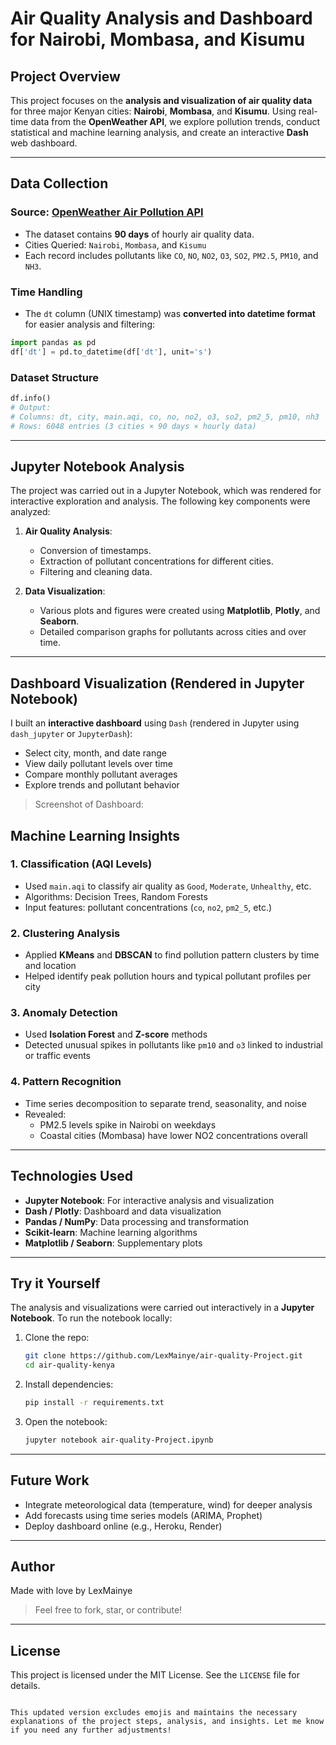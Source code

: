 
# Air Quality Analysis and Dashboard for Nairobi, Mombasa, and Kisumu

## Project Overview
This project focuses on the **analysis and visualization of air quality data** for three major Kenyan cities: **Nairobi**, **Mombasa**, and **Kisumu**. Using real-time data from the **OpenWeather API**, we explore pollution trends, conduct statistical and machine learning analysis, and create an interactive **Dash** web dashboard.

---

## Data Collection

### Source: [OpenWeather Air Pollution API](https://openweathermap.org/api/air-pollution)
- The dataset contains **90 days** of hourly air quality data.
- Cities Queried: `Nairobi`, `Mombasa`, and `Kisumu`
- Each record includes pollutants like `CO`, `NO`, `NO2`, `O3`, `SO2`, `PM2.5`, `PM10`, and `NH3`.

### Time Handling
- The `dt` column (UNIX timestamp) was **converted into datetime format** for easier analysis and filtering:
```python
import pandas as pd
df['dt'] = pd.to_datetime(df['dt'], unit='s')
```

### Dataset Structure
```python
df.info()
# Output:
# Columns: dt, city, main.aqi, co, no, no2, o3, so2, pm2_5, pm10, nh3
# Rows: 6048 entries (3 cities × 90 days × hourly data)
```

---

## Jupyter Notebook Analysis

The project was carried out in a Jupyter Notebook, which was rendered for interactive exploration and analysis. The following key components were analyzed:

1. **Air Quality Analysis**:
    - Conversion of timestamps.
    - Extraction of pollutant concentrations for different cities.
    - Filtering and cleaning data.

2. **Data Visualization**:
    - Various plots and figures were created using **Matplotlib**, **Plotly**, and **Seaborn**.
    - Detailed comparison graphs for pollutants across cities and over time.

---

## Dashboard Visualization (Rendered in Jupyter Notebook)

I built an **interactive dashboard** using `Dash` (rendered in Jupyter using `dash_jupyter` or `JupyterDash`):
- Select city, month, and date range
- View daily pollutant levels over time
- Compare monthly pollutant averages
- Explore trends and pollutant behavior

> Screenshot of Dashboard:


## Machine Learning Insights

### 1. Classification (AQI Levels)
- Used `main.aqi` to classify air quality as `Good`, `Moderate`, `Unhealthy`, etc.
- Algorithms: Decision Trees, Random Forests
- Input features: pollutant concentrations (`co`, `no2`, `pm2_5`, etc.)

### 2. Clustering Analysis
- Applied **KMeans** and **DBSCAN** to find pollution pattern clusters by time and location
- Helped identify peak pollution hours and typical pollutant profiles per city

### 3. Anomaly Detection
- Used **Isolation Forest** and **Z-score** methods
- Detected unusual spikes in pollutants like `pm10` and `o3` linked to industrial or traffic events

### 4. Pattern Recognition
- Time series decomposition to separate trend, seasonality, and noise
- Revealed:
  - PM2.5 levels spike in Nairobi on weekdays
  - Coastal cities (Mombasa) have lower NO2 concentrations overall

---

## Technologies Used
- **Jupyter Notebook**: For interactive analysis and visualization
- **Dash / Plotly**: Dashboard and data visualization
- **Pandas / NumPy**: Data processing and transformation
- **Scikit-learn**: Machine learning algorithms
- **Matplotlib / Seaborn**: Supplementary plots

---

## Try it Yourself

The analysis and visualizations were carried out interactively in a **Jupyter Notebook**. To run the notebook locally:

1. Clone the repo:
    ```bash
    git clone https://github.com/LexMainye/air-quality-Project.git
    cd air-quality-kenya
    ```

2. Install dependencies:
    ```bash
    pip install -r requirements.txt
    ```

3. Open the notebook:
    ```bash
    jupyter notebook air-quality-Project.ipynb
    ```

---

## Future Work
- Integrate meteorological data (temperature, wind) for deeper analysis
- Add forecasts using time series models (ARIMA, Prophet)
- Deploy dashboard online (e.g., Heroku, Render)

---

## Author
Made with love by LexMainye

> Feel free to fork, star, or contribute!

---

## License
This project is licensed under the MIT License. See the `LICENSE` file for details.
```

This updated version excludes emojis and maintains the necessary explanations of the project steps, analysis, and insights. Let me know if you need any further adjustments!
